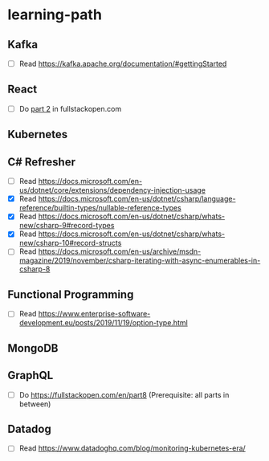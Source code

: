 # learning-path

## Kafka
- [ ] Read https://kafka.apache.org/documentation/#gettingStarted

## React
- [ ] Do [part 2](https://fullstackopen.com/en/part2) in fullstackopen.com

## Kubernetes

## C# Refresher
- [ ] Read https://docs.microsoft.com/en-us/dotnet/core/extensions/dependency-injection-usage
- [x] Read https://docs.microsoft.com/en-us/dotnet/csharp/language-reference/builtin-types/nullable-reference-types
- [x] Read https://docs.microsoft.com/en-us/dotnet/csharp/whats-new/csharp-9#record-types
- [x] Read https://docs.microsoft.com/en-us/dotnet/csharp/whats-new/csharp-10#record-structs
- [ ] Read https://docs.microsoft.com/en-us/archive/msdn-magazine/2019/november/csharp-iterating-with-async-enumerables-in-csharp-8

## Functional Programming
- [ ] Read https://www.enterprise-software-development.eu/posts/2019/11/19/option-type.html

## MongoDB

## GraphQL
- [ ] Do https://fullstackopen.com/en/part8 (Prerequisite: all parts in between)

## Datadog
- [ ] Read https://www.datadoghq.com/blog/monitoring-kubernetes-era/
